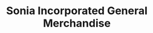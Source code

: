 ---
title: "Sonia Incorporated General Merchandise"
url: /monrovia/sonia-incorporated-general-merchandise/
shop: Dorfladen
---